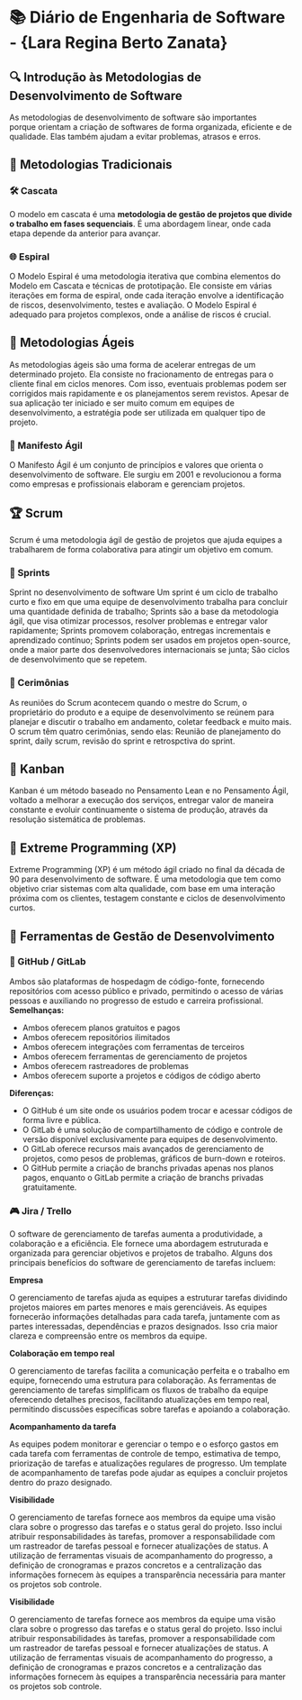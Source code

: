 # 📚 Diário de Engenharia de Software - {Lara Regina Berto Zanata}

## 🔍 Introdução às Metodologias de Desenvolvimento de Software  
As metodologias de desenvolvimento de software são importantes porque orientam a criação de softwares de forma organizada, eficiente e de qualidade. Elas também ajudam a evitar problemas, atrasos e erros. 

## 📖 Metodologias Tradicionais  
### 🛠️ Cascata  
O modelo em cascata é uma **metodologia de gestão de projetos que divide o trabalho em fases sequenciais**. É uma abordagem linear, onde cada etapa depende da anterior para avançar. 

### 🌐 Espiral  
O Modelo Espiral é uma metodologia iterativa que combina elementos do Modelo em Cascata e técnicas de prototipação. Ele consiste em várias iterações em forma de espiral, onde cada iteração envolve a identificação de riscos, desenvolvimento, testes e avaliação. O Modelo Espiral é adequado para projetos complexos, onde a análise de riscos é crucial.

## 💪 Metodologias Ágeis  
As metodologias ágeis são uma forma de acelerar entregas de um determinado projeto. Ela consiste no fracionamento de entregas para o cliente final em ciclos menores. Com isso, eventuais problemas podem ser corrigidos mais rapidamente e os planejamentos serem revistos. Apesar de sua aplicação ter iniciado e ser muito comum em equipes de desenvolvimento, a estratégia pode ser utilizada em qualquer tipo de projeto.

### 📖 Manifesto Ágil  
O Manifesto Ágil é um conjunto de princípios e valores que orienta o desenvolvimento de software. Ele surgiu em 2001 e revolucionou a forma como empresas e profissionais elaboram e gerenciam projetos. 

## 🏆 Scrum  
Scrum é uma metodologia ágil de gestão de projetos que ajuda equipes a trabalharem de forma colaborativa para atingir um objetivo em comum.

### 📅 Sprints  
Sprint no desenvolvimento de software
Um sprint é um ciclo de trabalho curto e fixo em que uma equipe de desenvolvimento trabalha para concluir uma quantidade definida de trabalho;
Sprints são a base da metodologia ágil, que visa otimizar processos, resolver problemas e entregar valor rapidamente;
Sprints promovem colaboração, entregas incrementais e aprendizado contínuo;
Sprints podem ser usados em projetos open-source, onde a maior parte dos desenvolvedores internacionais se junta;
São ciclos de desenvolvimento que se repetem.

### 💬 Cerimônias  
As reuniões do Scrum acontecem quando o mestre do Scrum, o proprietário do produto e a equipe de desenvolvimento se reúnem para planejar e discutir o trabalho em andamento, coletar feedback e muito mais.
O scrum têm quatro cerimônias, sendo elas: Reunião de planejamento do sprint, daily scrum, revisão do sprint e retrospctiva do sprint.

## 🎯 Kanban  
Kanban é um método baseado no Pensamento Lean e no Pensamento Ágil, voltado a melhorar a execução dos serviços, entregar valor de maneira constante e evoluir continuamente o sistema de produção, através da resolução sistemática de problemas.

## 🚀 Extreme Programming (XP)  
Extreme Programming (XP) é um método ágil criado no final da década de 90 para desenvolvimento de software. É uma metodologia que tem como objetivo criar sistemas com alta qualidade, com base em uma interação próxima com os clientes, testagem constante e ciclos de desenvolvimento curtos.

## 🔧 Ferramentas de Gestão de Desenvolvimento  
### 💪 GitHub / GitLab  
Ambos são plataformas de hospedagm de código-fonte, fornecendo repositórios com acesso público e privado, permitindo o acesso de várias pessoas e auxiliando no progresso de estudo e carreira profissional. 
**Semelhanças:** 
- Ambos oferecem planos gratuitos e pagos
- Ambos oferecem repositórios ilimitados
- Ambos oferecem integrações com ferramentas de terceiros
- Ambos oferecem ferramentas de gerenciamento de projetos
- Ambos oferecem rastreadores de problemas
- Ambos oferecem suporte a projetos e códigos de código aberto

**Diferenças:**
- O GitHub é um site onde os usuários podem trocar e acessar códigos de forma livre e pública. 
- O GitLab é uma solução de compartilhamento de código e controle de versão disponível exclusivamente para equipes de desenvolvimento. 
- O GitLab oferece recursos mais avançados de gerenciamento de projetos, como pesos de problemas, gráficos de burn-down e roteiros. 
- O GitHub permite a criação de branchs privadas apenas nos planos pagos, enquanto o GitLab permite a criação de branchs privadas gratuitamente. 


### 🎮 Jira / Trello  
O software de gerenciamento de tarefas aumenta a produtividade, a colaboração e a eficiência. Ele fornece uma abordagem estruturada e organizada para gerenciar objetivos e projetos de trabalho. Alguns dos principais benefícios do software de gerenciamento de tarefas incluem:

 **Empresa**

O gerenciamento de tarefas ajuda as equipes a estruturar tarefas dividindo projetos maiores em partes menores e mais gerenciáveis. As equipes fornecerão informações detalhadas para cada tarefa, juntamente com as partes interessadas, dependências e prazos designados. Isso cria maior clareza e compreensão entre os membros da equipe.

 **Colaboração em tempo real**

O gerenciamento de tarefas facilita a comunicação perfeita e o trabalho em equipe, fornecendo uma estrutura para colaboração. As ferramentas de gerenciamento de tarefas simplificam os fluxos de trabalho da equipe oferecendo detalhes precisos, facilitando atualizações em tempo real, permitindo discussões específicas sobre tarefas e apoiando a colaboração.

 **Acompanhamento da tarefa**

As equipes podem monitorar e gerenciar o tempo e o esforço gastos em cada tarefa com ferramentas de controle de tempo, estimativa de tempo, priorização de tarefas e atualizações regulares de progresso. Um template de acompanhamento de tarefas pode ajudar as equipes a concluir projetos dentro do prazo designado.

 **Visibilidade**

O gerenciamento de tarefas fornece aos membros da equipe uma visão clara sobre o progresso das tarefas e o status geral do projeto. Isso inclui atribuir responsabilidades às tarefas, promover a responsabilidade com um rastreador de tarefas pessoal e fornecer atualizações de status. A utilização de ferramentas visuais de acompanhamento do progresso, a definição de cronogramas e prazos concretos e a centralização das informações fornecem às equipes a transparência necessária para manter os projetos sob controle.

 **Visibilidade**

O gerenciamento de tarefas fornece aos membros da equipe uma visão clara sobre o progresso das tarefas e o status geral do projeto. Isso inclui atribuir responsabilidades às tarefas, promover a responsabilidade com um rastreador de tarefas pessoal e fornecer atualizações de status. A utilização de ferramentas visuais de acompanhamento do progresso, a definição de cronogramas e prazos concretos e a centralização das informações fornecem às equipes a transparência necessária para manter os projetos sob controle.
